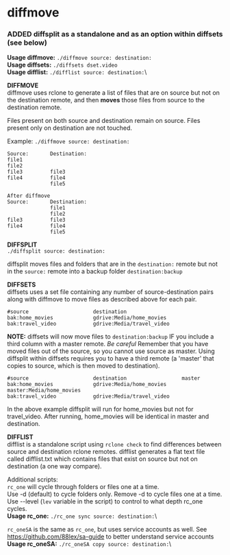 # diffmove

### ADDED diffsplit as a standalone and as an option within diffsets (see below)

**Usage diffmove:** ```./diffmove source: destination:```\
**Usage diffsets:** ```./diffsets dset.video```\
**Usage difflist:** ```./difflist source: destination:```\

**DIFFMOVE**\
diffmove uses rclone to generate a list of files that are on source but not on the destination remote, and
then **moves** those files from source to the destination remote.

Files present on both source and destination remain on source.
Files present only on destination are not touched.

Example: `./diffmove source: destination:`

```Before diffmove
Source:       Destination:
file1
file2
file3         file3
file4         file4
              file5
```

```
After diffmove
Source:       Destination:
              file1
              file2
file3         file3
file4         file4
              file5
```

**DIFFSPLIT**\
`./diffsplit source: destination:`

diffsplit moves files and folders that are in the `destination:` remote but not in the `source:` remote into a backup folder `destination:backup`

**DIFFSETS**\
diffsets uses a set file containing any number of source-destination pairs along with diffmove to move files as described above for each pair.

```
#source                     destination
bak:home_movies             gdrive:Media/home_movies
bak:travel_video            gdrive:Media/travel_video
```

**NOTE:** diffsets will now move files to `destination:backup` IF you include a third column with a master remote. *Be careful* Remember that you have moved files out of the source, so you cannot use source as master. Using diffsplit within diffsets requires you to have a third remote (a 'master' that copies to source, which is then moved to destination).

```
#source                     destination                  master
bak:home_movies             gdrive:Media/home_movies     master:Media/home_movies
bak:travel_video            gdrive:Media/travel_video
```
In the above example diffsplit will run for home_movies but not for travel_video. After running, home_movies will be identical in master and destination.


**DIFFLIST**\
difflist is a standalone script using `rclone check` to find differences between source and destination rclone remotes.
difflist generates a flat text file called difflist.txt which contains files that exist on source but not on destination (a one way compare).


Additional scripts:\
`rc_one` will cycle through folders or files one at a time.\
 Use -d (default) to cycle folders only. Remove -d to cycle files one at a time. Use --level (`lev` variable in the script) to control to what depth rc_one cycles. \
**Usage rc_one:** ```./rc_one sync source: destination:```\

`rc_oneSA` is the same as `rc_one`, but uses service accounts as well. See https://github.com/88lex/sa-guide to better understand service accounts\
**Usage rc_oneSA:** ```./rc_oneSA copy source: destination:```\
